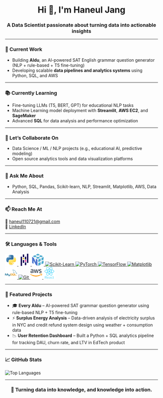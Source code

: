 <h1 align="center">Hi 👋, I'm Haneul Jang</h1>
<h3 align="center">A Data Scientist passionate about turning data into actionable insights</h3>

---

### 🔭 Current Work
- Building **AIdu**, an AI-powered SAT English grammar question generator (NLP + rule-based + T5 fine-tuning)
- Developing scalable **data pipelines and analytics systems** using Python, SQL, and AWS

---

### 📚 Currently Learning
- Fine-tuning LLMs (T5, BERT, GPT) for educational NLP tasks
- Machine Learning model deployment with **Streamlit**, **AWS EC2**, and **SageMaker**
- Advanced **SQL** for data analysis and performance optimization

---

### 🤝 Let’s Collaborate On
- Data Science / ML / NLP projects (e.g., educational AI, predictive modeling)
- Open source analytics tools and data visualization platforms

---

### 💬 Ask Me About
- Python, SQL, Pandas, Scikit-learn, NLP, Streamlit, Matplotlib, AWS, Data Analysis

---

### 📫 Reach Me At
**📧** haneul110721@gmail.com  
**🔗** <a href="https://linkedin.com/in/haneul-jang-1b8b9a190/" target="_blank">LinkedIn</a>

---

<h3 align="left">🛠️ Languages & Tools</h3>

<p align="left"> 
  <a href="https://www.python.org" target="_blank"> <img src="https://raw.githubusercontent.com/devicons/devicon/master/icons/python/python-original.svg" alt="Python" width="40" height="40"/> </a>
  <a href="https://pandas.pydata.org/" target="_blank"> <img src="https://raw.githubusercontent.com/devicons/devicon/2ae2a900d2f041da66e950e4d48052658d850630/icons/pandas/pandas-original.svg" alt="Pandas" width="40" height="40"/> </a>
  <a href="https://numpy.org/" target="_blank"> <img src="https://raw.githubusercontent.com/devicons/devicon/master/icons/numpy/numpy-original.svg" alt="NumPy" width="40" height="40"/> </a>
  <a href="https://scikit-learn.org/" target="_blank"> <img src="https://upload.wikimedia.org/wikipedia/commons/0/05/Scikit_learn_logo_small.svg" alt="Scikit-Learn" width="40" height="40"/> </a>
  <a href="https://pytorch.org/" target="_blank"> <img src="https://www.vectorlogo.zone/logos/pytorch/pytorch-icon.svg" alt="PyTorch" width="40" height="40"/> </a>
  <a href="https://www.tensorflow.org/" target="_blank"> <img src="https://www.vectorlogo.zone/logos/tensorflow/tensorflow-icon.svg" alt="TensorFlow" width="40" height="40"/> </a>
  <a href="https://matplotlib.org/" target="_blank"> <img src="https://upload.wikimedia.org/wikipedia/commons/8/84/Matplotlib_icon.svg" alt="Matplotlib" width="40" height="40"/> </a>
  <a href="https://www.mysql.com/" target="_blank"> <img src="https://raw.githubusercontent.com/devicons/devicon/master/icons/mysql/mysql-original-wordmark.svg" alt="MySQL" width="40" height="40"/> </a>
  <a href="https://git-scm.com/" target="_blank"> <img src="https://www.vectorlogo.zone/logos/git-scm/git-scm-icon.svg" alt="Git" width="40" height="40"/> </a>
  <a href="https://aws.amazon.com/" target="_blank"> <img src="https://raw.githubusercontent.com/devicons/devicon/master/icons/amazonwebservices/amazonwebservices-original.svg" alt="AWS" width="40" height="40"/> </a>
  <a href="https://reactjs.org/" target="_blank"> <img src="https://raw.githubusercontent.com/devicons/devicon/master/icons/react/react-original-wordmark.svg" alt="React" width="40" height="40"/> </a>
</p>

---

<h3 align="left">📂 Featured Projects</h3>

- 🎓 <strong>Every AIdu</strong> – AI-powered SAT grammar question generator using rule-based NLP + T5 fine-tuning 
- ⚡️ <strong>Surplus Energy Analysis</strong> – Data-driven analysis of electricity surplus in NYC and credit refund system design using weather + consumption data
- 📉 <strong>User Retention Dashboard</strong> – Built a Python + SQL analytics pipeline for tracking DAU, churn rate, and LTV in EdTech product

---

<h3 align="left">📈 GitHub Stats</h3>

<p>
  <img align="center" 
    src="https://github-readme-stats.vercel.app/api/top-langs?username=skyyyyyy0&layout=compact&theme=tokyonight&hide=html,css,jupyter%20notebook&langs_count=6" 
    alt="Top Languages" />
</p>



---

<h3 align="center">🚀 Turning data into knowledge, and knowledge into action.</h3>
